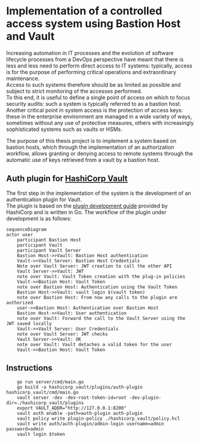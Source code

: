 # Implementation of a controlled access system using Bastion Host and Vault
Increasing automation in IT processes and the evolution of software lifecycle processes from a DevOps perspective have meant that there is less and less need to perform direct access to IT systems: typically, access is for the purpose of performing critical operations and extraordinary maintenance.  
Access to such systems therefore should be as limited as possible and subject to strict monitoring of the accesses performed.  
To this end, it is useful to define a single point of access on which to focus security audits: such a system is typically referred to as a bastion host.  
Another critical point in system access is the protection of access keys: these in the enterprise environment are managed in a wide variety of ways, sometimes without any use of protective measures, others with increasingly sophisticated systems such as vaults or HSMs.

The purpose of this thesis project is to implement a system based on bastion hosts, which through the implementation of an authorization workflow, allows granting or denying access to remote systems through the automatic use of keys retrieved from a vault by a bastion host.

## Auth plugin for [HashiCorp Vault](https://www.vaultproject.io/)
The first step in the implementation of the system is the development of an authentication plugin for Vault.  
The plugin is based on the [plugin development guide](https://www.vaultproject.io/docs/internals/plugins.html) provided by HashiCorp and is written in Go.  The workflow of the plugin under development is as follows:
```mermaid
sequenceDiagram
actor user
    participant Bastion Host
    participant Vault
    participant Vault Server
    Bastion Host->>Vault: Bastion Host authentication
    Vault->>Vault Server: Bastion Host Credentials
    Note over Vault Server: JWT creation to call the other API
    Vault Server->>Vault: JWT 
    note over Vault: Vault Token creation with the plug-in policies
    Vault->>Bastion Host: Vault Token 
    note over Bastion Host: Authentication using the Vault Token
    Bastion Host->>Vault: vault login $(vault token)
    note over Bastion Host: From now any calls to the plugin are authorized
    user->>Bastion Host: Authentication over Bastion Host
    Bastion Host->>Vault: User authentication
    note over Vault: Forward the call to the Vault Server using the JWT saved locally
    Vault->>Vault Server: User Credentials
    note over Vault Server: JWT checks
    Vault Server->>Vault: OK
    note over Vault: Vault detaches a valid token for the user
    Vault->>Bastion Host: Vault Token
```

## Instructions
```
    go run server/cmd/main.go
    go build -o hashicorp_vault/plugins/auth-plugin hashicorp_vault/cmd/main.go
    vault server -dev -dev-root-token-id=root -dev-plugin-dir=./hashicorp_vault/plugins
    export VAULT_ADDR="http://127.0.0.1:8200"
    vault auth enable -path=auth-plugin auth-plugin
    vault policy write plugin-policy ./hashicorp_vault/policy.hcl
    vault write auth/auth-plugin/admin-login username=admin password=admin
    vault login $token
```
